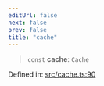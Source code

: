 ```yaml
---
editUrl: false
next: false
prev: false
title: "cache"
---
```


> `const` **cache**: `Cache`

Defined in: [src/cache.ts:90](https://github.com/fabricjs/fabric.js/blob/b4f67b1cfd353d0e2763b168e07bce6b67895452/src/cache.ts#L90)
